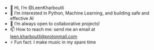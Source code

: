 - 👋 Hi, I’m @LeenKharboutli
- 👀 I’m interested in Python, Machine Learning, and building safe and effective AI
- 💞️ I’m always open to collaborative projects! 
- 📫 How to reach me: send me an email at leen.kharboutli@protonmail.com 
- ⚡ Fun fact: I make music in my spare time
<!---
LeenKharboutli/LeenKharboutli is a ✨ special ✨ repository because its `README.md` (this file) appears on your GitHub profile.
You can click the Preview link to take a look at your changes.
--->
